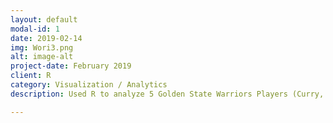 ```yaml
---
layout: default
modal-id: 1
date: 2019-02-14
img: Wori3.png
alt: image-alt
project-date: February 2019
client: R
category: Visualization / Analytics
description: Used R to analyze 5 Golden State Warriors Players (Curry, Thompson, Durant, Green, Iguodala) during 2016-2017 NBA  season, data scraped from public NBA dataset. Made shot charts visualizations and drafted report. <a href="https://github.com/ddelcarpio/GSW_Shot_Analysis">Click here for Repo!</a> 

---
```

